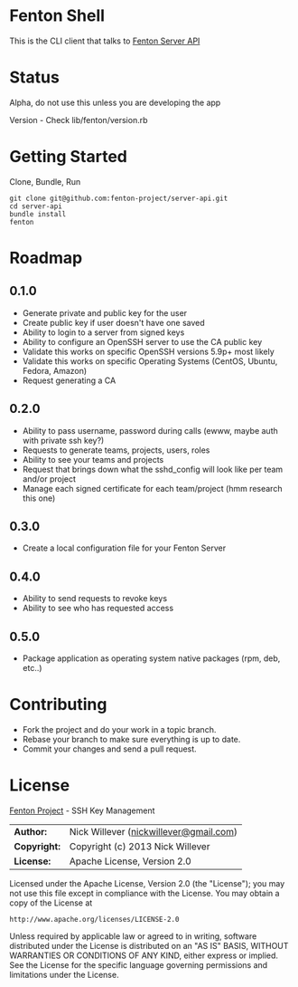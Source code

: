 # Fenton Shell

This is the CLI client that talks to [Fenton Server API](https://github.com/fenton-project/server-api)

# Status

Alpha, do not use this unless you are developing the app

Version - Check lib/fenton/version.rb

# Getting Started

Clone, Bundle, Run

    git clone git@github.com:fenton-project/server-api.git
    cd server-api
    bundle install
    fenton

# Roadmap

## 0.1.0

* Generate private and public key for the user
* Create public key if user doesn't have one saved
* Ability to login to a server from signed keys
* Ability to configure an OpenSSH server to use the CA public key
* Validate this works on specific OpenSSH versions 5.9p+ most likely
* Validate this works on specific Operating Systems (CentOS, Ubuntu, Fedora, Amazon)
* Request generating a CA

## 0.2.0

* Ability to pass username, password during calls (ewww, maybe auth with private ssh key?)
* Requests to generate teams, projects, users, roles
* Ability to see your teams and projects
* Request that brings down what the sshd_config will look like per team and/or project
* Manage each signed certificate for each team/project (hmm research this one)

## 0.3.0

* Create a local configuration file for your Fenton Server

## 0.4.0

* Ability to send requests to revoke keys
* Ability to see who has requested access

## 0.5.0

* Package application as operating system native packages (rpm, deb, etc..)

# Contributing

- Fork the project and do your work in a topic branch.
- Rebase your branch to make sure everything is up to date.
- Commit your changes and send a pull request.

# License

[Fenton Project](http://fenton-project.github.io/) - SSH Key Management

|                      |                                          |
|:---------------------|:-----------------------------------------|
| **Author:**          | Nick Willever (<nickwillever@gmail.com>) |
| **Copyright:**       | Copyright (c) 2013 Nick Willever         |
| **License:**         | Apache License, Version 2.0              |

Licensed under the Apache License, Version 2.0 (the "License");
you may not use this file except in compliance with the License.
You may obtain a copy of the License at

    http://www.apache.org/licenses/LICENSE-2.0

Unless required by applicable law or agreed to in writing, software
distributed under the License is distributed on an "AS IS" BASIS,
WITHOUT WARRANTIES OR CONDITIONS OF ANY KIND, either express or implied.
See the License for the specific language governing permissions and
limitations under the License.
